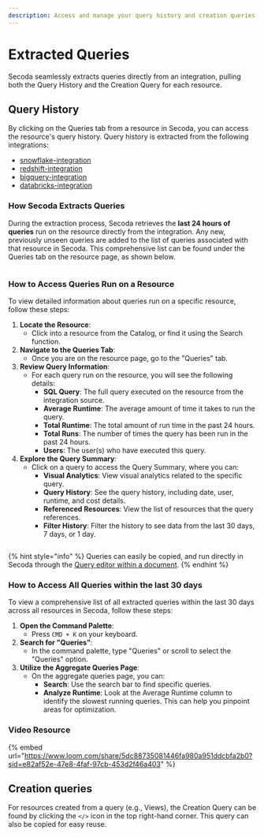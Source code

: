```yaml
---
description: Access and manage your query history and creation queries in Secoda.
---
```


# Extracted Queries

Secoda seamlessly extracts queries directly from an integration, pulling both the Query History and the Creation Query for each resource.

## Query History

By clicking on the Queries tab from a resource in Secoda, you can access the resource's query history. Query history is extracted from the following integrations:

* [snowflake-integration](../../integrations/data-warehouses/snowflake-integration/ "mention")
* [redshift-integration](../../integrations/data-warehouses/redshift-integration/ "mention")
* [bigquery-integration](../../integrations/data-warehouses/bigquery-integration/ "mention")
* [databricks-integration](../../integrations/data-warehouses/databricks-integration/ "mention")

### How Secoda Extracts Queries

During the extraction process, Secoda retrieves the **last 24 hours of queries** run on the resource directly from the integration. Any new, previously unseen queries are added to the list of queries associated with that resource in Secoda. This comprehensive list can be found under the Queries tab on the resource page, as shown below.

<figure><img src="https://secoda-public-media-assets.s3.amazonaws.com/6ba6695e-8db9-46f6-94e4-8e6a3afc0f98.gif" alt=""><figcaption></figcaption></figure>

### How to Access Queries Run on a Resource

To view detailed information about queries run on a specific resource, follow these steps:

1. **Locate the Resource**:
   * Click into a resource from the Catalog, or find it using the Search function.
2. **Navigate to the Queries Tab**:
   * Once you are on the resource page, go to the "Queries" tab.
3. **Review Query Information**:
   * For each query run on the resource, you will see the following details:
     * **SQL Query**: The full query executed on the resource from the integration source.
     * **Average Runtime**: The average amount of time it takes to run the query.
     * **Total Runtime**: The total amount of run time in the past 24 hours.
     * **Total Runs**: The number of times the query has been run in the past 24 hours.
     * **Users**: The user(s) who have executed this query.
4. **Explore the Query Summary**:
   * Click on a query to access the Query Summary, where you can:
     * **Visual Analytics**: View visual analytics related to the specific query.
     * **Query History**: See the query history, including date, user, runtime, and cost details.
     * **Referenced Resources**: View the list of resources that the query references.
     * **Filter History**: Filter the history to see data from the last 30 days, 7 days, or 1 day.

<figure><img src="https://secoda-public-media-assets.s3.amazonaws.com/0f34d014-88bd-43a8-940e-64276a9bac79.gif" alt=""><figcaption></figcaption></figure>

{% hint style="info" %}
Queries can easily be copied, and run directly in Secoda through the [Query editor within a document](running-queries-in-secoda/).
{% endhint %}

### How to Access All Queries within the last 30 days

To view a comprehensive list of all extracted queries within the last 30 days across all resources in Secoda, follow these steps:

1. **Open the Command Palette**:
   * Press `CMD + K` on your keyboard.
2. **Search for "Queries"**:
   * In the command palette, type "Queries" or scroll to select the "Queries" option.
3. **Utilize the Aggregate Queries Page**:
   * On the aggregate queries page, you can:
     * **Search**: Use the search bar to find specific queries.
     * **Analyze Runtime**: Look at the Average Runtime column to identify the slowest running queries. This can help you pinpoint areas for optimization.

### Video Resource

{% embed url="https://www.loom.com/share/5dc88735081446fa980a951ddcbfa2b0?sid=e82af52e-47e8-4faf-97cb-453d2f46a403" %}

## Creation queries

For resources created from a query (e.g., Views), the Creation Query can be found by clicking the `</>` icon in the top right-hand corner. This query can also be copied for easy reuse.

<figure><img src="https://secoda-public-media-assets.s3.amazonaws.com/be747437-f61a-4942-afb1-d2043c6c5a36.gif" alt=""><figcaption></figcaption></figure>
